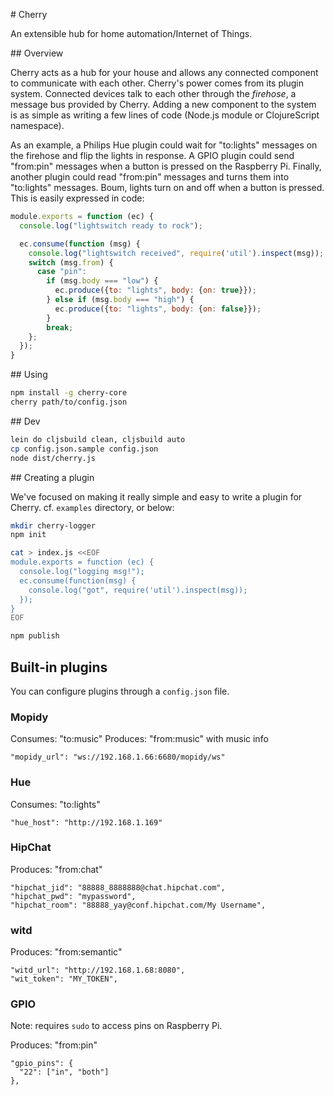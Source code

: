 # Cherry

An extensible hub for home automation/Internet of Things.

## Overview

Cherry acts as a hub for your house and allows any connected component to communicate with each other. Cherry's power comes from its plugin system. Connected devices talk to each other through the _firehose_, a message bus provided by Cherry. Adding a new component to the system is as simple as writing a few lines of code (Node.js module or ClojureScript namespace).

As an example, a Philips Hue plugin could wait for "to:lights" messages on the firehose and flip the lights in response. A GPIO plugin could send "from:pin" messages when a button is pressed on the Raspberry Pi. Finally, another plugin could read "from:pin" messages and turns them into "to:lights" messages. Boum, lights turn on and off when a button is pressed. This is easily expressed in code:

```javascript
module.exports = function (ec) {
  console.log("lightswitch ready to rock");

  ec.consume(function (msg) {
    console.log("lightswitch received", require('util').inspect(msg));
    switch (msg.from) {
      case "pin":
        if (msg.body === "low") {
          ec.produce({to: "lights", body: {on: true}});
        } else if (msg.body === "high") {
          ec.produce({to: "lights", body: {on: false}});
        }
        break;
    };
  });
}
```

## Using

```bash
npm install -g cherry-core
cherry path/to/config.json
```

## Dev

```bash
lein do cljsbuild clean, cljsbuild auto
cp config.json.sample config.json
node dist/cherry.js
```

## Creating a plugin

We've focused on making it really simple and easy to write a plugin for Cherry.
cf. `examples` directory, or below:

```bash
mkdir cherry-logger
npm init

cat > index.js <<EOF
module.exports = function (ec) {
  console.log("logging msg!");
  ec.consume(function(msg) {
    console.log("got", require('util').inspect(msg));
  });
}
EOF

npm publish
```

## Built-in plugins

You can configure plugins through a `config.json` file.

### Mopidy

Consumes: "to:music"
Produces: "from:music" with music info

```
"mopidy_url": "ws://192.168.1.66:6680/mopidy/ws"
```

### Hue

Consumes: "to:lights"

```
"hue_host": "http://192.168.1.169"
```

### HipChat

Produces: "from:chat"

```
"hipchat_jid": "88888_8888888@chat.hipchat.com",
"hipchat_pwd": "mypassword",
"hipchat_room": "88888_yay@conf.hipchat.com/My Username",
```

### witd

Produces: "from:semantic"

```
"witd_url": "http://192.168.1.68:8080",
"wit_token": "MY_TOKEN",
```

### GPIO

Note: requires `sudo` to access pins on Raspberry Pi.

Produces: "from:pin"

```
"gpio_pins": {
  "22": ["in", "both"]
},
```
